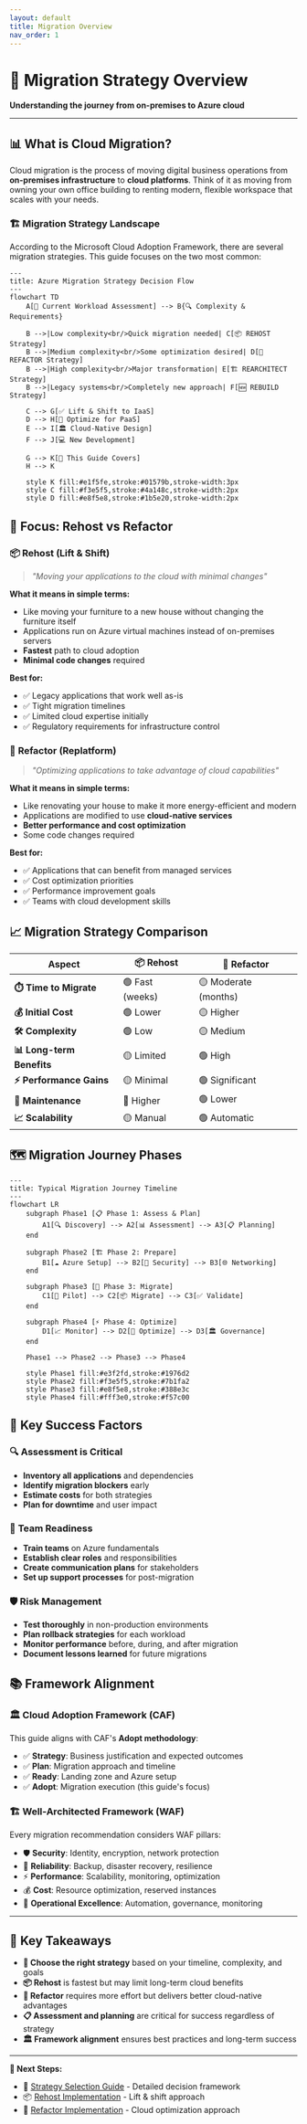 ```yaml
---
layout: default
title: Migration Overview
nav_order: 1
---
```


# 🎯 Migration Strategy Overview

**Understanding the journey from on-premises to Azure cloud**

---

## 📊 What is Cloud Migration?

Cloud migration is the process of moving digital business operations from **on-premises infrastructure** to **cloud platforms**. Think of it as moving from owning your own office building to renting modern, flexible workspace that scales with your needs.

### 🏗️ Migration Strategy Landscape

According to the Microsoft Cloud Adoption Framework, there are several migration strategies. This guide focuses on the two most common:

```mermaid
---
title: Azure Migration Strategy Decision Flow
---
flowchart TD
    A[🏢 Current Workload Assessment] --> B{🔍 Complexity & Requirements}
    
    B -->|Low complexity<br/>Quick migration needed| C[📦 REHOST Strategy]
    B -->|Medium complexity<br/>Some optimization desired| D[🔄 REFACTOR Strategy]
    B -->|High complexity<br/>Major transformation| E[🏗️ REARCHITECT Strategy]
    B -->|Legacy systems<br/>Completely new approach| F[🆕 REBUILD Strategy]
    
    C --> G[✅ Lift & Shift to IaaS]
    D --> H[🔧 Optimize for PaaS]
    E --> I[🏛️ Cloud-Native Design]
    F --> J[💻 New Development]
    
    G --> K[🎯 This Guide Covers]
    H --> K
    
    style K fill:#e1f5fe,stroke:#01579b,stroke-width:3px
    style C fill:#f3e5f5,stroke:#4a148c,stroke-width:2px
    style D fill:#e8f5e8,stroke:#1b5e20,stroke-width:2px
```

## 🎯 Focus: Rehost vs Refactor

### 📦 **Rehost (Lift & Shift)**
> *"Moving your applications to the cloud with minimal changes"*

**What it means in simple terms:**
- Like moving your furniture to a new house without changing the furniture itself
- Applications run on Azure virtual machines instead of on-premises servers
- **Fastest** path to cloud adoption
- **Minimal code changes** required

**Best for:**
- ✅ Legacy applications that work well as-is
- ✅ Tight migration timelines
- ✅ Limited cloud expertise initially
- ✅ Regulatory requirements for infrastructure control

### 🔄 **Refactor (Replatform)**
> *"Optimizing applications to take advantage of cloud capabilities"*

**What it means in simple terms:**
- Like renovating your house to make it more energy-efficient and modern
- Applications are modified to use **cloud-native services**
- **Better performance and cost optimization**
- Some code changes required

**Best for:**
- ✅ Applications that can benefit from managed services
- ✅ Cost optimization priorities
- ✅ Performance improvement goals
- ✅ Teams with cloud development skills

## 📈 Migration Strategy Comparison

| Aspect | 📦 Rehost | 🔄 Refactor |
|--------|-----------|-------------|
| **⏱️ Time to Migrate** | 🟢 Fast (weeks) | 🟡 Moderate (months) |
| **💰 Initial Cost** | 🟢 Lower | 🟡 Higher |
| **🛠️ Complexity** | 🟢 Low | 🟡 Medium |
| **📊 Long-term Benefits** | 🟡 Limited | 🟢 High |
| **⚡ Performance Gains** | 🟡 Minimal | 🟢 Significant |
| **🔧 Maintenance** | 🔴 Higher | 🟢 Lower |
| **📈 Scalability** | 🟡 Manual | 🟢 Automatic |

## 🗺️ Migration Journey Phases

```mermaid
---
title: Typical Migration Journey Timeline
---
flowchart LR
    subgraph Phase1 [📋 Phase 1: Assess & Plan]
        A1[🔍 Discovery] --> A2[📊 Assessment] --> A3[📋 Planning]
    end
    
    subgraph Phase2 [🏗️ Phase 2: Prepare]
        B1[☁️ Azure Setup] --> B2[🔐 Security] --> B3[🌐 Networking]
    end
    
    subgraph Phase3 [🚀 Phase 3: Migrate]
        C1[🧪 Pilot] --> C2[📦 Migrate] --> C3[✅ Validate]
    end
    
    subgraph Phase4 [⚡ Phase 4: Optimize]
        D1[📈 Monitor] --> D2[🔧 Optimize] --> D3[🏛️ Governance]
    end
    
    Phase1 --> Phase2 --> Phase3 --> Phase4
    
    style Phase1 fill:#e3f2fd,stroke:#1976d2
    style Phase2 fill:#f3e5f5,stroke:#7b1fa2
    style Phase3 fill:#e8f5e8,stroke:#388e3c
    style Phase4 fill:#fff3e0,stroke:#f57c00
```

## 🎯 Key Success Factors

### 🔍 **Assessment is Critical**
- **Inventory all applications** and dependencies
- **Identify migration blockers** early
- **Estimate costs** for both strategies
- **Plan for downtime** and user impact

### 👥 **Team Readiness**
- **Train teams** on Azure fundamentals
- **Establish clear roles** and responsibilities
- **Create communication plans** for stakeholders
- **Set up support processes** for post-migration

### 🛡️ **Risk Management**
- **Test thoroughly** in non-production environments
- **Plan rollback strategies** for each workload
- **Monitor performance** before, during, and after migration
- **Document lessons learned** for future migrations

## 📚 Framework Alignment

### 🏛️ **Cloud Adoption Framework (CAF)**
This guide aligns with CAF's **Adopt methodology**:
- ✅ **Strategy**: Business justification and expected outcomes
- ✅ **Plan**: Migration approach and timeline
- ✅ **Ready**: Landing zone and Azure setup
- ✅ **Adopt**: Migration execution (this guide's focus)

### 🏗️ **Well-Architected Framework (WAF)**
Every migration recommendation considers WAF pillars:
- 🛡️ **Security**: Identity, encryption, network protection
- 🔄 **Reliability**: Backup, disaster recovery, resilience
- ⚡ **Performance**: Scalability, monitoring, optimization
- 💰 **Cost**: Resource optimization, reserved instances
- 🎯 **Operational Excellence**: Automation, governance, monitoring

---

## 🎯 Key Takeaways

- **🎯 Choose the right strategy** based on your timeline, complexity, and goals
- **📦 Rehost** is fastest but may limit long-term cloud benefits
- **🔄 Refactor** requires more effort but delivers better cloud-native advantages
- **📋 Assessment and planning** are critical for success regardless of strategy
- **🏛️ Framework alignment** ensures best practices and long-term success

---

**📖 Next Steps:**
- 🔗 [Strategy Selection Guide](../01-getting-started/strategy-selection.md) - Detailed decision framework
- 📦 [Rehost Implementation](../02-rehost/overview.md) - Lift & shift approach
- 🔄 [Refactor Implementation](../03-refactor/overview.md) - Cloud optimization approach
